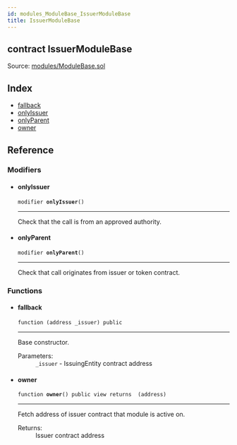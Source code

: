 ```yaml
---
id: modules_ModuleBase_IssuerModuleBase
title: IssuerModuleBase
---
```


<div class="contract-doc"><div class="contract"><h2 class="contract-header"><span class="contract-kind">contract</span> IssuerModuleBase</h2><div class="source">Source: <a href="git+https://github.com/SFT-Protocol/security-token/blob/v0.11.2/contracts/modules/ModuleBase.sol" target="_blank">modules/ModuleBase.sol</a></div></div><div class="index"><h2>Index</h2><ul><li><a href="modules_ModuleBase_IssuerModuleBase.html#">fallback</a></li><li><a href="modules_ModuleBase_IssuerModuleBase.html#onlyIssuer">onlyIssuer</a></li><li><a href="modules_ModuleBase_IssuerModuleBase.html#onlyParent">onlyParent</a></li><li><a href="modules_ModuleBase_IssuerModuleBase.html#owner">owner</a></li></ul></div><div class="reference"><h2>Reference</h2><div class="modifiers"><h3>Modifiers</h3><ul><li><div class="item modifier"><span id="onlyIssuer" class="anchor-marker"></span><h4 class="name">onlyIssuer</h4><div class="body"><code class="signature">modifier <strong>onlyIssuer</strong><span>() </span></code><hr/><div class="description"><p>Check that the call is from an approved authority.</p></div></div></div></li><li><div class="item modifier"><span id="onlyParent" class="anchor-marker"></span><h4 class="name">onlyParent</h4><div class="body"><code class="signature">modifier <strong>onlyParent</strong><span>() </span></code><hr/><div class="description"><p>Check that call originates from issuer or token contract.</p></div></div></div></li></ul></div><div class="functions"><h3>Functions</h3><ul><li><div class="item function"><span id="fallback" class="anchor-marker"></span><h4 class="name">fallback</h4><div class="body"><code class="signature">function <strong></strong><span>(address _issuer) </span><span>public </span></code><hr/><div class="description"><p>Base constructor.</p></div><dl><dt><span class="label-parameters">Parameters:</span></dt><dd><div><code>_issuer</code> - IssuingEntity contract address</div></dd></dl></div></div></li><li><div class="item function"><span id="owner" class="anchor-marker"></span><h4 class="name">owner</h4><div class="body"><code class="signature">function <strong>owner</strong><span>() </span><span>public </span><span>view </span><span>returns  (address) </span></code><hr/><div class="description"><p>Fetch address of issuer contract that module is active on.</p></div><dl><dt><span class="label-return">Returns:</span></dt><dd>Issuer contract address</dd></dl></div></div></li></ul></div></div></div>
